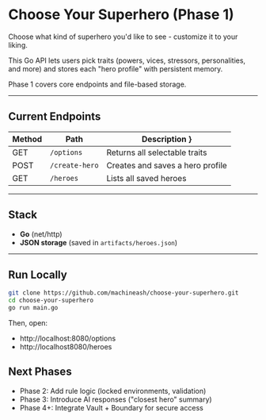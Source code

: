 # Choose Your Superhero (Phase 1)

Choose what kind of superhero you'd like to see - customize it to your liking.

This Go API lets users pick traits (powers, vices, stressors, personalities, and more) and stores each "hero profile" with persistent memory.

Phase 1 covers core endpoints and file-based storage.

---

## Current Endpoints
| Method | Path | Description }
|---------|-------|--------------|
| GET | `/options` | Returns all selectable traits |
| POST | `/create-hero` | Creates and saves a hero profile |
| GET | `/heroes` | Lists all saved heroes |

---

## Stack
- **Go** (net/http)
- **JSON storage** (saved in `artifacts/heroes.json`)

---

## Run Locally
``` bash
git clone https://github.com/machineash/choose-your-superhero.git
cd choose-your-superhero
go run main.go
```

Then, open:
- http://localhost:8080/options
- http://localhost8080/heroes

## Next Phases
- Phase 2: Add rule logic (locked environments, validation)
- Phase 3: Introduce AI responses ("closest hero" summary)
- Phase 4+: Integrate Vault + Boundary for secure access
